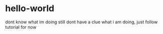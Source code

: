# hello-world
dont know what im doing
still dont have a clue what i am doing, just follow tutorial for now
